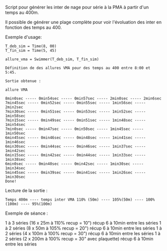 Script pour générer les inter de nage pour série à la PMA à partir d'un temps au 400m.

Il possible de générer une plage complète pour voir l'évoluation des inter en fonction des temps au 400.

Exemple d'usage:


    T_deb_sim = Time(8, 00)
    T_fin_sim = Time(5, 45)

    allure_vma = Swimmer(T_deb_sim, T_fin_sim)

    Définition de des allures VMA pour des temps au 400 entre 8:00 et 5:45.

    Sortie obtenue : 

    allure VMA

    8min0sec ----- 0min54sec ----- 0min57sec ----- 2min0sec ----- 2min6sec
    7min45sec ----- 0min52sec ----- 0min55sec ----- 1min56sec ----- 2min2sec
    7min30sec ----- 0min51sec ----- 0min53sec ----- 1min52sec ----- 1min58sec
    7min15sec ----- 0min49sec ----- 0min51sec ----- 1min48sec ----- 1min54sec
    7min0sec ----- 0min47sec ----- 0min50sec ----- 1min45sec ----- 1min50sec
    6min45sec ----- 0min46sec ----- 0min48sec ----- 1min41sec ----- 1min46sec
    6min30sec ----- 0min44sec ----- 0min46sec ----- 1min37sec ----- 1min42sec
    6min15sec ----- 0min42sec ----- 0min44sec ----- 1min33sec ----- 1min38sec
    6min0sec ----- 0min40sec ----- 0min42sec ----- 1min30sec ----- 1min34sec
    5min45sec ----- 0min39sec ----- 0min41sec ----- 1min26sec ----- 1min30sec
    Done!

Lecture de la sortie :

    Temps 400m ---- temps inter VMA 110% (50m) ---- 105%(50m) ---- 100%(100m) ---- 95%(100m)

Exemple de séance : 

1 à 3 séries (16 x 25m à 110% recup = 10") récup 6 à 10min entre les séries
1 à 2 séries (8 x 50m à 105% recup = 20") récup 6 à 10min entre les séries
1 à 2 séries (4 x 100m à 100% recup = 30") récup 6 à 10min entre les séries
1 à 2 séries (2 x 200m à 100% recup = 30" avec plaquette) récup 6 à 10min entre les séries
